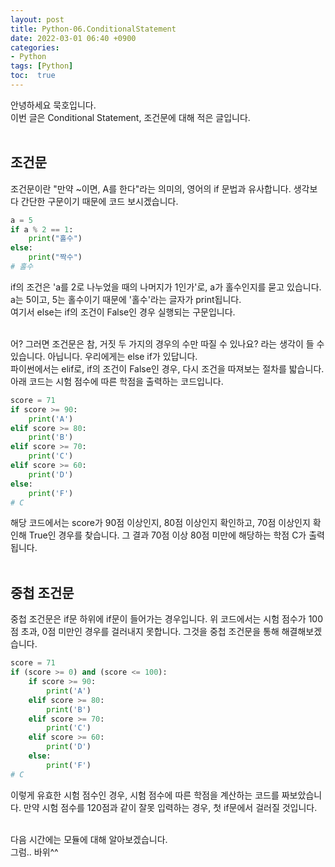 ```yaml
---
layout: post
title: Python-06.ConditionalStatement
date: 2022-03-01 06:40 +0900
categories:
- Python
tags: [Python]
toc:  true
---
```


안녕하세요 묵호입니다.<br>
이번 글은 Conditional Statement, 조건문에 대해 적은 글입니다.<br><br>

## 조건문<br>
조건문이란 "만약 ~이면, A를 한다"라는 의미의, 영어의 if 문법과 유사합니다. 생각보다 간단한 구문이기 때문에 코드 보시겠습니다.

```Python
a = 5
if a % 2 == 1:
    print("홀수")
else:
    print("짝수")
# 홀수
```
if의 조건은 'a를 2로 나누었을 때의 나머지가 1인가'로, a가 홀수인지를 묻고 있습니다. a는 5이고, 5는 홀수이기 때문에 '홀수'라는 글자가 print됩니다.<br>
여기서 else는 if의 조건이 False인 경우 실행되는 구문입니다.<br><br>

어? 그러면 조건문은 참, 거짓 두 가지의 경우의 수만 따질 수 있나요? 라는 생각이 들 수 있습니다. 아닙니다. 우리에게는 else if가 있답니다.<br>
파이썬에서는 elif로, if의 조건이 False인 경우, 다시 조건을 따져보는 절차를 밟습니다. 아래 코드는 시험 점수에 따른 학점을 출력하는 코드입니다.

```python
score = 71
if score >= 90:
    print('A')
elif score >= 80:
    print('B')
elif score >= 70:
    print('C')
elif score >= 60:
    print('D')
else:
    print('F')
# C
```
해당 코드에서는 score가 90점 이상인지, 80점 이상인지 확인하고, 70점 이상인지 확인해 True인 경우를 찾습니다. 그 결과 70점 이상 80점 미만에 해당하는 학점 C가 출력됩니다.<br><br>

## 중첩 조건문
중첩 조건문은 if문 하위에 if문이 들어가는 경우입니다. 위 코드에서는 시험 점수가 100점 초과, 0점 미만인 경우를 걸러내지 못합니다. 그것을 중첩 조건문을 통해 해결해보겠습니다.

```python
score = 71
if (score >= 0) and (score <= 100):
    if score >= 90:
        print('A')
    elif score >= 80:
        print('B')
    elif score >= 70:
        print('C')
    elif score >= 60:
        print('D')
    else:
        print('F')
# C
```
이렇게 유효한 시험 점수인 경우, 시험 점수에 따른 학점을 계산하는 코드를 짜보았습니다. 만약 시험 점수를 120점과 같이 잘못 입력하는 경우, 첫 if문에서 걸러질 것입니다.<br><br>


다음 시간에는 모듈에 대해 알아보겠습니다.<br>
그럼.. 바위^^<br>